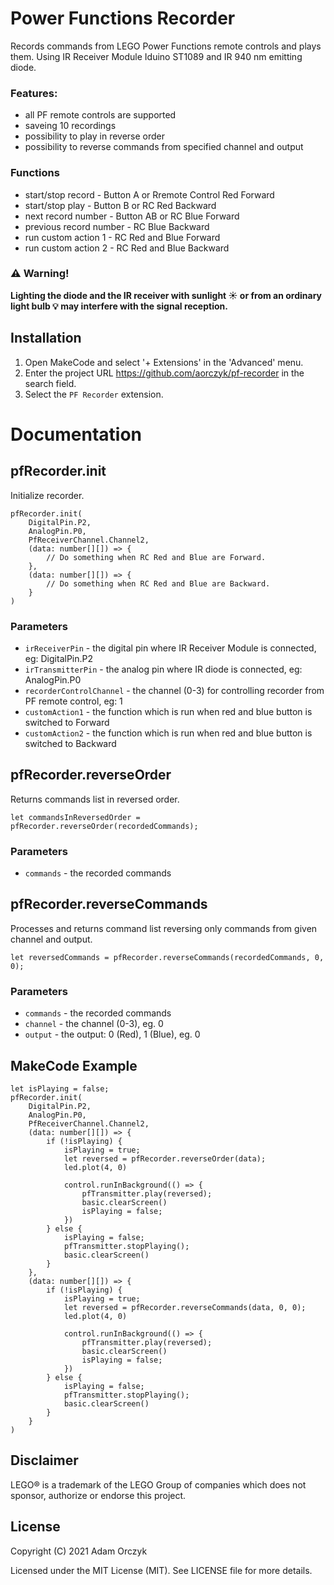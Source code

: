 # Power Functions Recorder

Records commands from LEGO Power Functions remote controls and plays them. Using IR Receiver Module Iduino ST1089 and IR 940 nm emitting diode.

### Features: 
- all PF remote controls are supported
- saveing 10 recordings 
- possibility to play in reverse order
- possibility to reverse commands from specified channel and output

### Functions
- start/stop record - Button A or Rremote Control Red Forward
- start/stop play - Button B or RC Red Backward
- next record number - Button AB or RC Blue Forward 
- previous record number - RC Blue Backward 
- run custom action 1 - RC Red and Blue Forward 
- run custom action 2 - RC Red and Blue Backward 

### :warning: Warning!
**Lighting the diode and the IR receiver with sunlight :sunny: or from an ordinary light bulb :bulb: may interfere with the signal reception.**

## Installation

1. Open MakeCode and select '+ Extensions' in the 'Advanced' menu. 
2. Enter the project URL https://github.com/aorczyk/pf-recorder in the search field.
3. Select the `PF Recorder` extension.

# Documentation

## pfRecorder.init

Initialize recorder.

```sig
pfRecorder.init(
    DigitalPin.P2,
    AnalogPin.P0,
    PfReceiverChannel.Channel2,
    (data: number[][]) => {
        // Do something when RC Red and Blue are Forward.
    },
    (data: number[][]) => {
        // Do something when RC Red and Blue are Backward.
    }
)
```
### Parameters
- `irReceiverPin` - the digital pin where IR Receiver Module is connected, eg: DigitalPin.P2
- `irTransmitterPin` - the analog pin where IR diode is connected, eg: AnalogPin.P0
- `recorderControlChannel` - the channel (0-3) for controlling recorder from PF remote control, eg: 1
- `customAction1` - the function which is run when red and blue button is switched to Forward
- `customAction2` - the function which is run when red and blue button is switched to Backward


## pfRecorder.reverseOrder

Returns commands list in reversed order.

```sig
let commandsInReversedOrder = pfRecorder.reverseOrder(recordedCommands);
```

### Parameters
- `commands` - the recorded commands


## pfRecorder.reverseCommands

Processes and returns command list reversing only commands from given channel and output.

```sig
let reversedCommands = pfRecorder.reverseCommands(recordedCommands, 0, 0);
```

### Parameters
- `commands` - the recorded commands
- `channel` - the channel (0-3), eg. 0
- `output` - the output: 0 (Red), 1 (Blue), eg. 0


## MakeCode Example

```blocks
let isPlaying = false;
pfRecorder.init(
    DigitalPin.P2,
    AnalogPin.P0,
    PfReceiverChannel.Channel2,
    (data: number[][]) => {
        if (!isPlaying) {
            isPlaying = true;
            let reversed = pfRecorder.reverseOrder(data);
            led.plot(4, 0)

            control.runInBackground(() => {
                pfTransmitter.play(reversed);
                basic.clearScreen()
                isPlaying = false;
            })
        } else {
            isPlaying = false;
            pfTransmitter.stopPlaying();
            basic.clearScreen()
        }
    },
    (data: number[][]) => {
        if (!isPlaying) {
            isPlaying = true;
            let reversed = pfRecorder.reverseCommands(data, 0, 0);
            led.plot(4, 0)
            
            control.runInBackground(() => {
                pfTransmitter.play(reversed);
                basic.clearScreen()
                isPlaying = false;
            })
        } else {
            isPlaying = false;
            pfTransmitter.stopPlaying();
            basic.clearScreen()
        }
    }
)
```

## Disclaimer

LEGO® is a trademark of the LEGO Group of companies which does not sponsor, authorize or endorse this project.

## License

Copyright (C) 2021 Adam Orczyk

Licensed under the MIT License (MIT). See LICENSE file for more details.